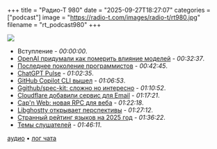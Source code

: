+++
title = "Радио-Т 980"
date = "2025-09-27T18:27:07"
categories = ["podcast"]
image = "https://radio-t.com/images/radio-t/rt980.jpg"
filename = "rt_podcast980"
+++

![](https://radio-t.com/images/radio-t/rt980.jpg)

- Вступление - *00:00:00*.
- [OpenAI придумали как померить влияние моделей](https://openai.com/index/gdpval/) - *00:32:37*.
- [Последнее поколение программистов](https://www.xipu.li/posts/the-last-programmers) - *00:42:45*.
- [ChatGPT Pulse](https://openai.com/index/introducing-chatgpt-pulse/) - *01:02:35*.
- [GitHub Copilot CLI вышел](https://github.blog/changelog/2025-09-25-github-copilot-cli-is-now-in-public-preview/) - *01:06:53*.
- [Ggithub/spec-kit: сложно но интересно](https://github.com/github/spec-kit) - *01:10:52*.
- [Cloudflare добавили сервис для Email](https://blog.cloudflare.com/email-service/) - *01:17:21*.
- [Cap'n Web: новая RPC для веба](https://blog.cloudflare.com/capnweb-javascript-rpc-library/) - *01:22:18*.
- [Libghostty открывает перспективы](https://mitchellh.com/writing/libghostty-is-coming) - *01:27:12*.
- [Странный рейтинг языков на 2025 год](https://spectrum.ieee.org/top-programming-languages-2025) - *01:36:22*.
- [Темы слушателей](https://radio-t.com/p/2025/09/23/prep-980/) - *01:46:11*.

[аудио](https://cdn.radio-t.com/rt_podcast980.mp3) • [лог чата](https://chat.radio-t.com/logs/radio-t-980.html)
<audio src="https://cdn.radio-t.com/rt_podcast980.mp3" preload="none"></audio>
